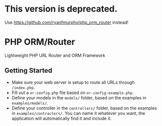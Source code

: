 # This version is deprecated.

Use https://github.com/ryanfmurphy/php_orm_router instead!


# PHP ORM/Router

Lightweight PHP URL Router and ORM Framework

## Getting Started

* Make sure your web server is setup to route all URLs through `/index.php`.
* Fill out a `or-config.php` file based on `or-config-example.php`.
* Define your models in the `models/` folder, based on the examples in `examples/models/`.
* Define your controller in the `controllers/` folder, based on the examples in `examples/contractors/`.
  You can name it whatever you want, the application will automatically find it and include it.

